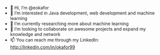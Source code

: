 - 👋 Hi, I’m @eokafor
- 👀 I’m interested in Java development, web development and machine learning 
- 🌱 I’m currently researching more about machine learning 
- 💞️ I’m looking to collaborate on awesome projects and expand my knowledge and network
- 📫 You can reach me through my LinkedIn: http://linkedin.com/in/okafor99

<!---
eokafor/eokafor is a ✨ special ✨ repository because its `README.md` (this file) appears on your GitHub profile.
You can click the Preview link to take a look at your changes.
--->
